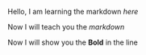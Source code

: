 Hello, I am learning the markdown _here_

Now I will teach you the *markdown*

Now I will show you the **Bold** in the line
